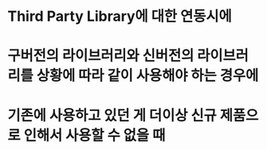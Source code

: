 # Third Party Library에 대한 연동시에 

# 구버전의 라이브러리와 신버전의 라이브러리를 상황에 따라 같이 사용해야 하는 경우에 

# **기존에 사용하고 있던 게 더이상 신규 제품으로 인해서 사용할 수 없을 때** 